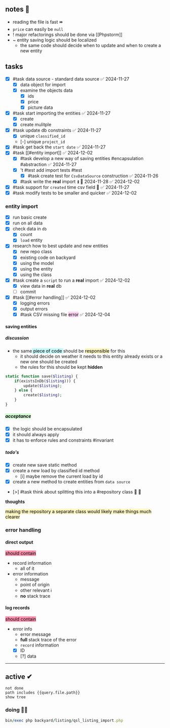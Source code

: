 ## notes 📔
- reading the file is fast ⏩
- `price` can easily be `null`
- ! major refactorings should be done via [[Phpstorm]]
- ~ entity saving logic should be localized
	- the same code should decide when to update and when to create a new entity

## tasks
- [x] #task data source - standard data source ✅ 2024-11-27
	- [x] data object for import
	- [x] examine the objects data
		- [x] ids
		- [x] price
		- [x] picture data
- [x] #task start importing the entities ✅ 2024-11-27
	- [x] create
	- [x] create mulitple
- [x] #task update db constraints ✅ 2024-11-27
	- [x] unique `classified_id`
	- [-] unique `project_id`
- [x] #task get back the `start date` ✅ 2024-11-27
- [x] #task [[#entity import]] ✅ 2024-12-02
	- [x] #task develop a new way of saving entities #encapsulation #abstraction ✅ 2024-11-27
	- [x] 't #test add import tests #test
		- [x] #task create test for `CsvDataSource` construction ✅ 2024-11-26
	- [x] #task write the **real** import ⏫ 📅 2024-11-28 ✅ 2024-12-02
- [x] #task support for `created` time csv field 🔼 ✅ 2024-11-27
- [x] #task modify tests to be smaller and quicker ✅ 2024-12-02

### entity import
- [x] run basic create
- [x] run on all data
- [x] check data in `db`
	- [x] count
	- [x] `load` entity
- [x] research how to best update  and new entities
	- [x] new repo class
	- [x] existing code on backyard
	- [x] using the model
	- [x] using the entity
	- [x] using the class
- [x] #task create a `script` to run a **real** import ✅ 2024-12-02
	- [x] view data in **real** db
	- [ ] commit
- [x] #task [[#error handling]] ✅ 2024-12-02
	- [x] logging errors
	- [x] output errors
	- [x] #task CSV missing file <mark style="background: #FFB8EBA6;">error</mark> ✅ 2024-12-04

#### saving entities

##### discussion 
- the same<mark style="background: #ABF7F7A6;"> piece of code </mark>should be <mark style="background: #FFF3A3A6;">responsible</mark> for this
	- it should decide on weather it needs to this entity already exists or a new one should be created
	- the rules for this should be kept **hidden**
```php
static function save($listing) {
	if(existsInDb($listing))) {
		update($listing);
	} else {
		create($listing);
	}
}
```

##### **<mark style="background: #BBFABBA6;">acceptance</mark>**
- [x] the logic should be encapsulated
- [x] it should always apply
- [x] it has to enforce rules and constraints #invariant
##### todo's
- [x] create new save static method
- [x] create a new load by classified id method
	- [i] maybe remove the current load by id
- [x] create a new method to create entities from `data source`
- [>] #task think about splitting this into a #repository class 🤔 🔽

**thoughts**

<mark style="background: #FFF3A3A6;">making the repository a separate class would likely make things much clearer</mark>

### error handling

#### direct output
<mark style="background: #FF5582A6;">should contain</mark>
- record information
	- all of it
- error information
	- message
	- point of origin
	- other relevant ℹ
	- **no** stack trace

#### log records
<mark style="background: #FF5582A6;">should contain</mark>
- error info
	- error message
	- **full** stack trace of the error
	- `record` information
	- [x] ID
	- [?] data

---
## active ✔
```tasks
not done
path includes {{query.file.path}}
show tree
```

### doing 👨‍🏭
```rb
bin/exec php backyard/listing/qsl_listing_import.php
```
